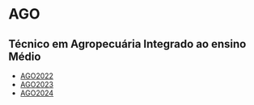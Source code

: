 # AGO

## Técnico em Agropecuária Integrado ao ensino Médio

- [AGO2022](ago2022)
- [AGO2023](ago2023)
- [AGO2024](ago2024)